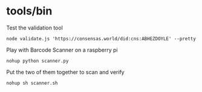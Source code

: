 # tools/bin

Test the validation tool

    node validate.js 'https://consensas.world/did:cns:ABHEZDOYLE' --pretty

Play with Barcode Scanner on a raspberry pi

    nohup python scanner.py

Put the two of them together to scan and verify

    nohup sh scanner.sh

